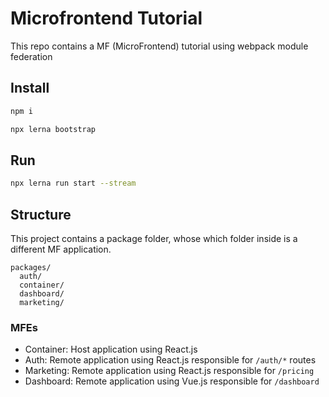 # Microfrontend Tutorial

This repo contains a MF (MicroFrontend) tutorial using webpack module federation

## Install

```sh
npm i

npx lerna bootstrap
```

## Run

```sh
npx lerna run start --stream
```

## Structure

This project contains a package folder, whose which folder inside is a different MF application.

```
packages/
  auth/
  container/
  dashboard/
  marketing/
```

### MFEs

- Container: Host application using React.js
- Auth: Remote application using React.js responsible for `/auth/*` routes
- Marketing: Remote application using React.js responsible for `/pricing`
- Dashboard: Remote application using Vue.js responsible for `/dashboard`